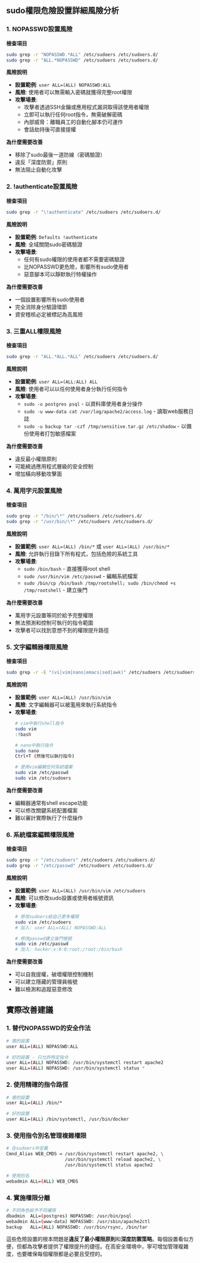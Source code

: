 

## sudo權限危險設置詳細風險分析

### 1. NOPASSWD設置風險

**檢查項目**
```bash
sudo grep -r "NOPASSWD.*ALL" /etc/sudoers /etc/sudoers.d/
sudo grep -r "ALL.*NOPASSWD" /etc/sudoers /etc/sudoers.d/
```

**風險說明**
- **設置範例**: `user ALL=(ALL) NOPASSWD:ALL`
- **風險**: 使用者可以無需輸入密碼就獲得完整root權限
- **攻擊場景**: 
  - 攻擊者透過SSH金鑰或應用程式漏洞取得該使用者權限
  - 立即可以執行任何root指令，無需破解密碼
  - 內部威脅：離職員工的自動化腳本仍可運作
  - 會話劫持後可直接提權

**為什麼需要改善**
- 移除了sudo最後一道防線（密碼驗證）
- 違反「深度防禦」原則
- 無法阻止自動化攻擊

### 2. !authenticate設置風險

**檢查項目**
```bash
sudo grep -r "\!authenticate" /etc/sudoers /etc/sudoers.d/
```

**風險說明**
- **設置範例**: `Defaults !authenticate`
- **風險**: 全域關閉sudo密碼驗證
- **攻擊場景**:
  - 任何有sudo權限的使用者都不需要密碼驗證
  - 比NOPASSWD更危險，影響所有sudo使用者
  - 惡意腳本可以靜默執行特權操作

**為什麼需要改善**
- 一個設置影響所有sudo使用者
- 完全消除身分驗證環節
- 資安稽核必定被標記為高風險

### 3. 三重ALL權限風險

**檢查項目**
```bash
sudo grep -r "ALL.*ALL.*ALL" /etc/sudoers /etc/sudoers.d/
```

**風險說明**
- **設置範例**: `user ALL=(ALL:ALL) ALL`
- **風險**: 使用者可以以任何使用者身分執行任何指令
- **攻擊場景**:
  - `sudo -u postgres psql` - 以資料庫使用者身分操作
  - `sudo -u www-data cat /var/log/apache2/access.log` - 讀取web服務日誌
  - `sudo -u backup tar -czf /tmp/sensitive.tar.gz /etc/shadow` - 以備份使用者打包敏感檔案

**為什麼需要改善**
- 違反最小權限原則
- 可能繞過應用程式層級的安全控制
- 增加橫向移動攻擊面

### 4. 萬用字元設置風險

**檢查項目**
```bash
sudo grep -r "/bin/\*" /etc/sudoers /etc/sudoers.d/
sudo grep -r "/usr/bin/\*" /etc/sudoers /etc/sudoers.d/
```

**風險說明**
- **設置範例**: `user ALL=(ALL) /bin/*` 或 `user ALL=(ALL) /usr/bin/*`
- **風險**: 允許執行目錄下所有程式，包括危險的系統工具
- **攻擊場景**:
  - `sudo /bin/bash` - 直接獲得root shell
  - `sudo /usr/bin/vim /etc/passwd` - 編輯系統檔案
  - `sudo /bin/cp /bin/bash /tmp/rootshell; sudo /bin/chmod +s /tmp/rootshell` - 建立後門

**為什麼需要改善**
- 萬用字元設置等同於給予完整權限
- 無法預測和控制可執行的指令範圍
- 攻擊者可以找到意想不到的權限提升路徑

### 5. 文字編輯器權限風險

**檢查項目**
```bash
sudo grep -r -E "(vi|vim|nano|emacs|sed|awk)" /etc/sudoers /etc/sudoers.d/
```

**風險說明**
- **設置範例**: `user ALL=(ALL) /usr/bin/vim`
- **風險**: 文字編輯器可以被濫用來執行系統指令
- **攻擊場景**:
  ```bash
  # vim中執行shell指令
  sudo vim
  :!bash
  
  # nano中執行指令
  sudo nano
  Ctrl+T (然後可以執行指令)
  
  # 使用vim編輯任何系統檔案
  sudo vim /etc/passwd
  sudo vim /etc/sudoers
  ```

**為什麼需要改善**
- 編輯器通常有shell escape功能
- 可以修改關鍵系統配置檔案
- 難以審計實際執行了什麼操作

### 6. 系統檔案編輯權限風險

**檢查項目**
```bash
sudo grep -r "/etc/sudoers" /etc/sudoers /etc/sudoers.d/
sudo grep -r "/etc/passwd" /etc/sudoers /etc/sudoers.d/
```

**風險說明**
- **設置範例**: `user ALL=(ALL) /usr/bin/vim /etc/sudoers`
- **風險**: 可以修改sudo設置或使用者帳號資訊
- **攻擊場景**:
  ```bash
  # 修改sudoers給自己更多權限
  sudo vim /etc/sudoers
  # 加入: user ALL=(ALL) NOPASSWD:ALL
  
  # 修改passwd建立後門帳號
  sudo vim /etc/passwd
  # 加入: hacker:x:0:0:root:/root:/bin/bash
  ```

**為什麼需要改善**
- 可以自我提權，破壞權限控制機制
- 可以建立隱藏的管理員帳號
- 難以檢測和追蹤惡意修改

## 實際改善建議

### 1. 替代NOPASSWD的安全作法
```bash
# 壞的設置
user ALL=(ALL) NOPASSWD:ALL

# 好的設置 - 只允許特定指令
user ALL=(ALL) NOPASSWD: /usr/bin/systemctl restart apache2
user ALL=(ALL) NOPASSWD: /usr/bin/systemctl status *
```

### 2. 使用精確的指令路徑
```bash
# 壞的設置
user ALL=(ALL) /bin/*

# 好的設置
user ALL=(ALL) /bin/systemctl, /usr/bin/docker
```

### 3. 使用指令別名管理複雜權限
```bash
# 在sudoers中定義
Cmnd_Alias WEB_CMDS = /usr/bin/systemctl restart apache2, \
                      /usr/bin/systemctl reload apache2, \
                      /usr/bin/systemctl status apache2

# 使用別名
webadmin ALL=(ALL) WEB_CMDS
```

### 4. 實施權限分離
```bash
# 不同角色給予不同權限
dbadmin  ALL=(postgres) NOPASSWD: /usr/bin/psql
webadmin ALL=(www-data) NOPASSWD: /usr/sbin/apache2ctl
backup   ALL=(ALL) NOPASSWD: /usr/bin/rsync, /bin/tar
```

這些危險設置的根本問題是**違反了最小權限原則**和**深度防禦策略**。每個設置看似方便，但都為攻擊者提供了權限提升的捷徑。在高安全環境中，寧可增加管理複雜度，也要確保每個權限都是必要且受控的。
